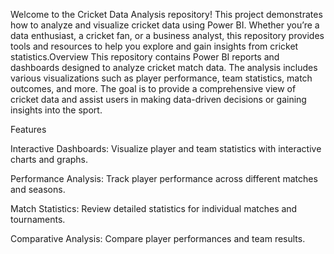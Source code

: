 Welcome to the Cricket Data Analysis repository! 
This project demonstrates how to analyze and visualize cricket data using Power BI. 
Whether you’re a data enthusiast, a cricket fan, or a business analyst, this repository provides tools and resources to help you explore and gain insights from cricket statistics.Overview
This repository contains Power BI reports and dashboards designed to analyze cricket match data.
The analysis includes various visualizations such as player performance, team statistics, match outcomes, and more.
The goal is to provide a comprehensive view of cricket data and assist users in making data-driven decisions or gaining insights into the sport.

Features

Interactive Dashboards: Visualize player and team statistics with interactive charts and graphs.

Performance Analysis: Track player performance across different matches and seasons.

Match Statistics: Review detailed statistics for individual matches and tournaments.

Comparative Analysis: Compare player performances and team results.
